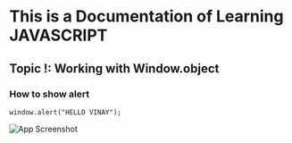 # This is a Documentation of Learning JAVASCRIPT
## Topic !: Working with Window.object
### How to show alert

```
window.alert("HELLO VINAY");

``` 
![App Screenshot](https://i.imgur.com/lhjuc2N.jpg)
